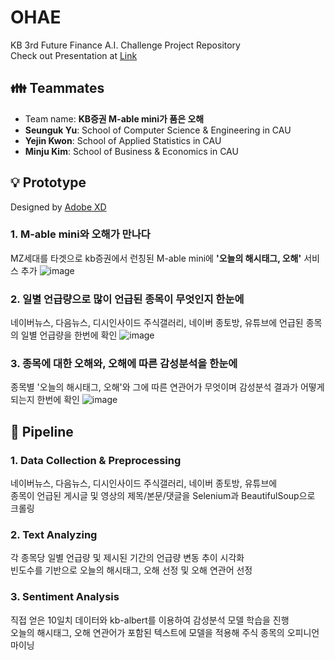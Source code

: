 # OHAE
KB 3rd Future Finance A.I. Challenge Project Repository   
Check out Presentation at [Link](https://github.com/woog2ee/OHAE/blob/main/KB%20Future%20Finance%20A.I.%20Challenge%20%EA%B8%B0%EC%88%A0%EC%84%A4%EB%AA%85%EC%84%9C%20KB%EC%A6%9D%EA%B6%8C%20M-able%EC%9D%B4%20%ED%92%88%EC%9D%80%20%EC%98%A4%ED%95%B4%ED%8C%80.pdf)

## 👪 Teammates
- Team name: **KB증권 M-able mini가 품은 오해**
- **Seunguk Yu**: School of Computer Science & Engineering in CAU   
- **Yejin Kwon**: School of Applied Statistics in CAU   
- **Minju Kim**: School of Business & Economics in CAU   

## 💡 Prototype
Designed by [Adobe XD](https://www.adobe.com/kr/products/xd.html)

### 1. M-able mini와 오해가 만나다
MZ세대를 타겟으로 kb증권에서 런칭된 M-able mini에 **'오늘의 해시태그, 오해'** 서비스 추가
![image](https://user-images.githubusercontent.com/80081987/132034685-32163dc5-3ab3-41b2-8253-cb12c27e871a.png)

### 2. 일별 언급량으로 많이 언급된 종목이 무엇인지 한눈에
네이버뉴스, 다음뉴스, 디시인사이드 주식갤러리, 네이버 종토방, 유튜브에 언급된 종목의 일별 언급량을 한번에 확인
![image](https://user-images.githubusercontent.com/80081987/132034702-2a4d3a87-5cdd-42c6-afe1-6cead4833829.png)

### 3. 종목에 대한 오해와, 오해에 따른 감성분석을 한눈에
종목별 '오늘의 해시태그, 오해'와 그에 따른 연관어가 무엇이며 감성분석 결과가 어떻게 되는지 한번에 확인
![image](https://user-images.githubusercontent.com/80081987/132034722-42c1078f-a2de-464e-be03-2f40d85d977f.png)

## 🚂 Pipeline
### 1. Data Collection & Preprocessing
네이버뉴스, 다음뉴스, 디시인사이드 주식갤러리, 네이버 종토방, 유튜브에   
종목이 언급된 게시글 및 영상의 제목/본문/댓글을 Selenium과 BeautifulSoup으로 크롤링

### 2. Text Analyzing
각 종목당 일별 언급량 및 제시된 기간의 언급량 변동 추이 시각화   
빈도수를 기반으로 오늘의 해시태그, 오해 선정 및 오해 연관어 선정

### 3. Sentiment Analysis
직접 얻은 10일치 데이터와 kb-albert를 이용하여 감성분석 모델 학습을 진행   
오늘의 해시태그, 오해 연관어가 포함된 텍스트에 모델을 적용해 주식 종목의 오피니언 마이닝
